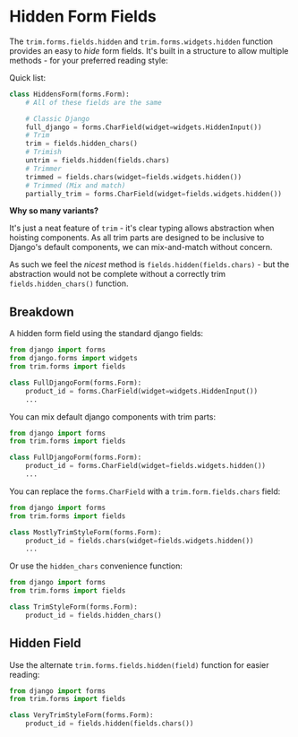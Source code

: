 # Hidden Form Fields

The `trim.forms.fields.hidden` and `trim.forms.widgets.hidden` function provides an easy to _hide_ form fields. It's built in a structure to allow multiple methods - for your preferred reading style:

Quick list:

```py
class HiddensForm(forms.Form):
    # All of these fields are the same

    # Classic Django
    full_django = forms.CharField(widget=widgets.HiddenInput())
    # Trim
    trim = fields.hidden_chars()
    # Trimish
    untrim = fields.hidden(fields.chars)
    # Trimmer
    trimmed = fields.chars(widget=fields.widgets.hidden())
    # Trimmed (Mix and match)
    partially_trim = forms.CharField(widget=fields.widgets.hidden())
```

**Why so many variants?**

It's just a neat feature of `trim` - it's clear typing allows abstraction when hoisting components. As all trim parts are designed to be inclusive to Django's default components, we can mix-and-match without concern.

As such we feel the _nicest_ method is `fields.hidden(fields.chars)` - but the abstraction would not be complete without a correctly trim `fields.hidden_chars()` function.

## Breakdown

A hidden form field using the standard django fields:

```py
from django import forms
from django.forms import widgets
from trim.forms import fields

class FullDjangoForm(forms.Form):
    product_id = forms.CharField(widget=widgets.HiddenInput())
    ...
```

You can mix default django components with trim parts:

```py
from django import forms
from trim.forms import fields

class FullDjangoForm(forms.Form):
    product_id = forms.CharField(widget=fields.widgets.hidden())
    ...
```

You can replace the `forms.CharField` with a `trim.form.fields.chars` field:

```py
from django import forms
from trim.forms import fields

class MostlyTrimStyleForm(forms.Form):
    product_id = fields.chars(widget=fields.widgets.hidden())
    ...
```

Or use the `hidden_chars` convenience function:

```py
from django import forms
from trim.forms import fields

class TrimStyleForm(forms.Form):
    product_id = fields.hidden_chars()
```

## Hidden Field

Use the alternate `trim.forms.fields.hidden(field)` function for easier reading:

```py
from django import forms
from trim.forms import fields

class VeryTrimStyleForm(forms.Form):
    product_id = fields.hidden(fields.chars())
```
